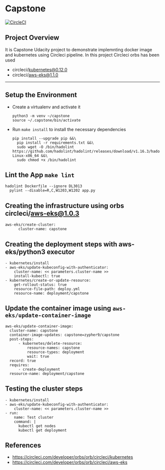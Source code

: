 # Capstone

[![CircleCI](https://circleci.com/gh/zypher9/capstone/tree/main.svg?style=svg)](https://circleci.com/gh/zypher9/capstone/tree/main)

## Project Overview

It is Capstone Udacity project to demonstrate implemnting docker image and kubernetes using Circleci pipeline. In this project Circleci orbs has been used
  - circleci/kubernetes@0.12.0
  - circleci/aws-eks@1.1.0
---

## Setup the Environment

* Create a virtualenv and activate it
   ```
   python3 -m venv ~/capstone
   source ~/.capstone/bin/activate
   ```
* Run `make install` to install the necessary dependencies
  ```
  pip install --upgrade pip &&\
	pip install -r requirements.txt &&\
	sudo wget -O /bin/hadolint https://github.com/hadolint/hadolint/releases/download/v1.16.3/hadolint-Linux-x86_64 &&\
	sudo chmod +x /bin/hadolint
  ```

## Lint the App `make lint`
  ```
  hadolint Dockerfile --ignore DL3013
	pylint --disable=R,C,W1203,W1202 app.py
  ```

## Creating the infrastructure using orbs circleci/aws-eks@1.0.3
  ```
  aws-eks/create-cluster:
        cluster-name: capstone
  ```

## Creating the deployment steps with aws-eks/python3 executor
  ```
  - kubernetes/install
  - aws-eks/update-kubeconfig-with-authenticator:
      cluster-name: << parameters.cluster-name >>
      install-kubectl: true
  - kubernetes/create-or-update-resource:
      get-rollout-status: true
      resource-file-path: deploy.yml
      resource-name: deployment/capstone
  ```
  
## Update the container image using `aws-eks/update-container-image`
  ```
  aws-eks/update-container-image:
    cluster-name: capstone
    container-image-updates: capstone=zypher9/capstone
    post-steps:
        - kubernetes/delete-resource:
            resource-names: capstone
            resource-types: deployment
            wait: true
    record: true
    requires:
        - create-deployment
    resource-name: deployment/capstone
  ```

## Testing the cluster steps
  ```
  - kubernetes/install
  - aws-eks/update-kubeconfig-with-authenticator:
      cluster-name: << parameters.cluster-name >>
  - run:
      name: Test cluster
      command: |
        kubectl get nodes
        kubectl get deployment
  ```
  
 ## References
 - https://circleci.com/developer/orbs/orb/circleci/kubernetes
 - https://circleci.com/developer/orbs/orb/circleci/aws-eks
